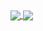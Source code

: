 <a href="https://github.com/claitonllemes/github-readme-stats">
  <img align="center" src="https://github-readme-stats.vercel.app/api/pin/?username=claitonllemes&repo=github-readme-stats" />
</a>
<a href="https://github.com/claitonllemes/convoychat">
  <img align="center" src="https://github-readme-stats.vercel.app/api/pin/?username=claitonllemes&repo=convoychat" />
</a>
